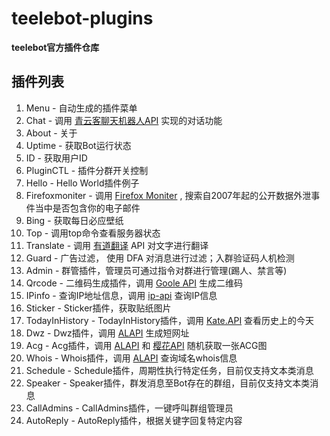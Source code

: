 # teelebot-plugins
**teelebot官方插件仓库**



## 插件列表 ##

1. Menu - 自动生成的插件菜单
2. Chat - 调用 [青云客聊天机器人API](http://api.qingyunke.com/) 实现的对话功能
3. About - 关于
4. Uptime - 获取Bot运行状态
5. ID - 获取用户ID
6. PluginCTL - 插件分群开关控制
7. Hello - Hello World插件例子
8. Firefoxmoniter - 调用 [Firefox Moniter](https://monitor.firefox.com/) , 搜索自2007年起的公开数据外泄事件当中是否包含你的电子邮件
9. Bing -  获取每日必应壁纸
10. Top - 调用top命令查看服务器状态
11. Translate - 调用 [有道翻译](http://fanyi.youdao.com/) API 对文字进行翻译
12. Guard - 广告过滤， 使用 DFA 对消息进行过滤；入群验证码人机检测
13. Admin - 群管插件，管理员可通过指令对群进行管理(踢人、禁言等)
14. Qrcode - 二维码生成插件，调用 [Goole API](https://google.com) 生成二维码
15. IPinfo - 查询IP地址信息，调用 [ip-api](https://ip-api.com/) 查询IP信息
16. Sticker - Sticker插件，获取贴纸图片
17. TodayInHistory - TodayInHistory插件，调用 [Kate.API](https://api.66mz8.com/) 查看历史上的今天
18. Dwz - Dwz插件，调用 [ALAPI](https://www.alapi.net/) 生成短网址
19. Acg - Acg插件，调用 [ALAPI](https://www.alapi.net/) 和 [樱花API](http://www.dmoe.cc/) 随机获取一张ACG图
20. Whois - Whois插件，调用 [ALAPI](https://www.alapi.net/) 查询域名whois信息
21. Schedule - Schedule插件，周期性执行特定任务，目前仅支持文本类消息
22. Speaker - Speaker插件，群发消息至Bot存在的群组，目前仅支持文本类消息
23. CallAdmins - CallAdmins插件，一键呼叫群组管理员
24. AutoReply - AutoReply插件，根据关键字回复特定内容